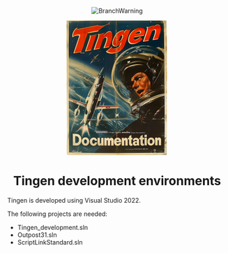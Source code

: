 <!-- u240919 -->

<div align="center">

  ![BranchWarning](https://img.shields.io/badge/WORK%20IN%20PROGRESS-yellow?style=for-the-badge)

  ![logo](../../.github/Images/Logos/TingenDocumentation-232x308.png)

  <h1>
    Tingen development environments
  </h1>

</div>

Tingen is developed using Visual Studio 2022.

The following projects are needed:

- Tingen_development.sln
- Outpost31.sln
- ScriptLinkStandard.sln
